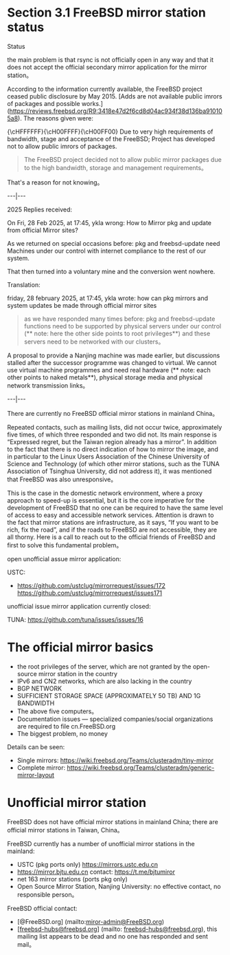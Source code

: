 # Section 3.1 FreeBSD mirror station status

Status

the main problem is that rsync is not officially open in any way and that it does not accept the official secondary mirror application for the mirror station。

According to the information currently available, the FreeBSD project ceased public disclosure by May 2015. [Adds are not available public imrors of packages and possible works.] (https://reviews.freebsd.org/R9:3418e47d2f6cd8d04ac934f38d136ba910105a8). The reasons given were:

{\cHFFFFFF}{\cH00FFFF}{\cH00FF00} Due to very high requirements of bandwidth, stage and acceptance of the FreeBSD; Project has developed not to allow public imrors of packages.
>
>The FreeBSD project decided not to allow public mirror packages due to the high bandwidth, storage and management requirements。

That's a reason for not knowing。

---|---

2025 Replies received:

On Fri, 28 Feb 2025, at 17:45, ykla wrong:
How to Mirror pkg and update from official Mirror sites?
>
As we returned on special occasions before: pkg and freebsd-update need Machines under our control with internet compliance to the rest of our system.
>
That then turned into a voluntary mine and the conversion went nowhere.

Translation:

friday, 28 february 2025, at 17:45, ykla wrote:
how can pkg mirrors and system updates be made through official mirror sites
>
>as we have responded many times before: pkg and freebsd-update functions need to be supported by physical servers under our control (** note: here the other side points to root privileges**) and these servers need to be networked with our clusters。
>
A proposal to provide a Nanjing machine was made earlier, but discussions stalled after the successor programme was changed to virtual. We cannot use virtual machine programmes and need real hardware (** note: each other points to naked metals**), physical storage media and physical network transmission links。

---|---

There are currently no FreeBSD official mirror stations in mainland China。

Repeated contacts, such as mailing lists, did not occur twice, approximately five times, of which three responded and two did not. Its main response is “Expressed regret, but the Taiwan region already has a mirror”. In addition to the fact that there is no direct indication of how to mirror the image, and in particular to the Linux Users Association of the Chinese University of Science and Technology (of which other mirror stations, such as the TUNA Association of Tsinghua University, did not address it), it was mentioned that FreeBSD was also unresponsive。

This is the case in the domestic network environment, where a proxy approach to speed-up is essential, but it is the core imperative for the development of FreeBSD that no one can be required to have the same level of access to easy and accessible network services. Attention is drawn to the fact that mirror stations are infrastructure, as it says, “If you want to be rich, fix the road”, and if the roads to FreeBSD are not accessible, they are all thorny. Here is a call to reach out to the official friends of FreeBSD and first to solve this fundamental problem。

open unofficial assue mirror application:

USTC:

- <https://github.com/ustclug/mirrorrequest/issues/172>
<https://github.com/ustclug/mirrorrequest/issues171>

unofficial issue mirror application currently closed:

TUNA: <https://github.com/tuna/issues/issues/16>

# The official mirror basics

- the root privileges of the server, which are not granted by the open-source mirror station in the country
- IPv6 and CN2 networks, which are also lacking in the country
- BGP NETWORK
- SUFFICIENT STORAGE SPACE (APPROXIMATELY 50 TB) AND 1G BANDWIDTH
- The above five computers。
- Documentation issues — specialized companies/social organizations are required to file cn.FreeBSD.org
- The biggest problem, no money

Details can be seen:

- Single mirrors: <https://wiki.freebsd.org/Teams/clusteradm/tiny-mirror>
- Complete mirror: <https://wiki.freebsd.org/Teams/clusteradm/generic-mirror-layout>

# Unofficial mirror station

FreeBSD does not have official mirror stations in mainland China; there are official mirror stations in Taiwan, China。

FreeBSD currently has a number of unofficial mirror stations in the mainland:

- USTC (pkg ports only) <https://mirrors.ustc.edu.cn>
- <https://mirror.bjtu.edu.cn> contact: <https://t.me/bjtumiror>
- net 163 mirror stations (ports pkg only)
- Open Source Mirror Station, Nanjing University: no effective contact, no responsible person。

FreeBSD official contact:

- [@FreeBSD.org] (mailto:miror-admin@FreeBSD.org)
- [freebsd-hubs@freebsd.org] (mailto: freebsd-hubs@freebsd.org), this mailing list appears to be dead and no one has responded and sent mail。
